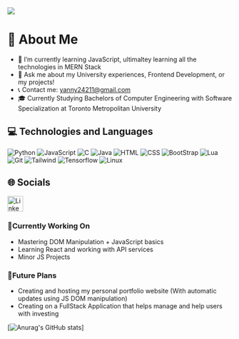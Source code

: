 <img src="intro.gif" />

# 📖 About Me
* 🌱 I’m currently learning JavaScript, ultimaltey learning all the technologies in MERN Stack
* 💬 Ask me about my University experiences, Frontend Development, or my projects!
* 📞 Contact me: yanny24211@gmail.com
* 🎓 Currently Studying Bachelors of Computer Engineering with Software Specialization at Toronto Metropolitan University


## 💻 Technologies and Languages
![Python](https://img.shields.io/badge/-Python-000?&logo=Python)
![JavaScript](https://img.shields.io/badge/-JavaScript-000?&logo=JavaScript)
![C](https://img.shields.io/badge/-C-000?&logo=C)
![Java](https://img.shields.io/badge/-Java-000?&logo=Java&logoColor=007396)
![HTML](https://img.shields.io/badge/HTML-000?&logo=html5)
![CSS](https://img.shields.io/badge/CSS-000?&logo=css3)
![BootStrap](https://img.shields.io/badge/Bootstrap-000?&logo=bootstrap)
![Lua](https://img.shields.io/badge/Lua-000?&logo=lua)
![Git](https://img.shields.io/badge/Git-000?&logo=git)
![Tailwind](https://img.shields.io/badge/Tailwind%20CSS-000?&logo=tailwindcss)
![Tensorflow](https://img.shields.io/badge/TensorFlow-000?&logo=tensorflow)
![Linux](https://img.shields.io/badge/Linux-000?&logo=linux)

## 🌐 Socials
<a href="https://www.linkedin.com/feed/"><img width=35px height=auto src="https://upload.wikimedia.org/wikipedia/commons/thumb/c/ca/LinkedIn_logo_initials.png/800px-LinkedIn_logo_initials.png" alt="LinkedIn Page"></a>


### 🔧Currently Working On
* Mastering DOM Manipulation + JavaScript basics
* Learning React and working with API services
* Minor JS Projects


### 🚀Future Plans
* Creating and hosting my personal portfolio website (With automatic updates using JS DOM manipulation)
* Creating on a FullStack Application that helps manage and help users with investing


[![Anurag's GitHub stats](https://github-readme-stats.vercel.app/api?username=Yanny24211&how_icons=true&count_private=true&theme=dark)]


